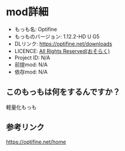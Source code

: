 # mod詳細

- もっも名: Optifine
- もっものバージョン: 1.12.2-HD U G5
- DLリンク: https://optifine.net/downloads
- LICENCE: [All Rights Reserved(おそらく)](https://optifine.net/copyright)
- Project ID: N/A
- 前提mod: N/A
- 依存mod: N/A

## このもっもは何をするんですか？
軽量化もっも

## 参考リンク
https://optifine.net/home
